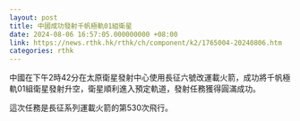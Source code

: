 ```yaml
---
layout: post
title: 中國成功發射千帆極軌01組衛星
date: 2024-08-06 16:57:05.000000000 +08:00
link: https://news.rthk.hk/rthk/ch/component/k2/1765004-20240806.htm
categories: rthk
---
```


中國在下午2時42分在太原衛星發射中心使用長征六號改運載火箭，成功將千帆極軌01組衛星發射升空，衛星順利進入預定軌道，發射任務獲得圓滿成功。

這次任務是長征系列運載火箭的第530次飛行。
